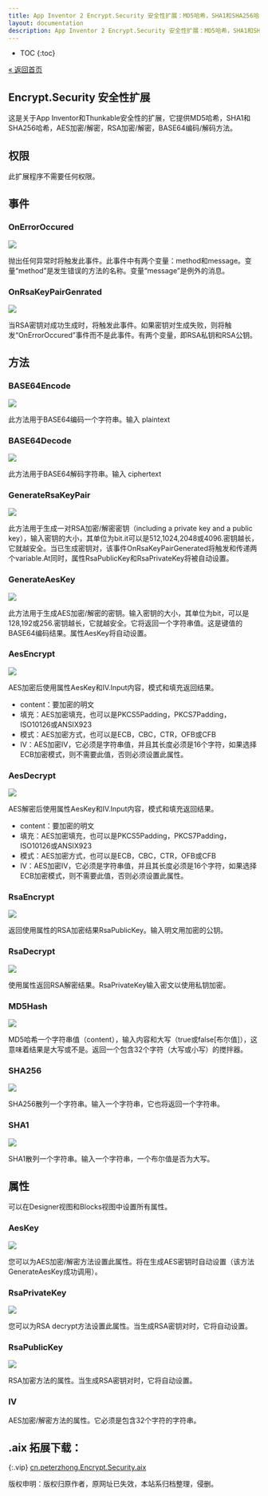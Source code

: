 ```yaml
---
title: App Inventor 2 Encrypt.Security 安全性扩展：MD5哈希，SHA1和SHA256哈希，AES加密/解密，RSA加密/解密，BASE64编码/解码
layout: documentation
description: App Inventor 2 Encrypt.Security 安全性扩展：MD5哈希，SHA1和SHA256哈希，AES加密/解密，RSA加密/解密，BASE64编码/解码。
---
```


* TOC
{:toc}

[&laquo; 返回首页](index.html)

## Encrypt.Security 安全性扩展

这是关于App Inventor和Thunkable安全性的扩展，它提供MD5哈希，SHA1和SHA256哈希，AES加密/解密，RSA加密/解密，BASE64编码/解码方法。

## 权限

此扩展程序不需要任何权限。

## 事件

### OnErrorOccured

![](./images/1550839725030.png)

抛出任何异常时将触发此事件。此事件中有两个变量：method和message。变量“method”是发生错误的方法的名称。变量“message”是例外的消息。

### OnRsaKeyPairGenrated

![](./images/1550839737187.png)

当RSA密钥对成功生成时，将触发此事件。如果密钥对生成失败，则将触发“OnErrorOccured”事件而不是此事件。有两个变量，即RSA私钥和RSA公钥。

## 方法

### BASE64Encode

![](./images/1550839763779.png)

此方法用于BASE64编码一个字符串。输入 plaintext

### BASE64Decode

![](./images/1550839794403.png)

此方法用于BASE64解码字符串。输入 ciphertext

### GenerateRsaKeyPair

![](./images/1550839826883.png)

此方法用于生成一对RSA加密/解密密钥（including a private key and a public key），输入密钥的大小，其单位为bit.it可以是512,1024,2048或4096.密钥越长，它就越安全。当已生成密钥对，该事件OnRsaKeyPairGenerated将触发和传递两个variable.At同时，属性RsaPublicKey和RsaPrivateKey将被自动设置。

### GenerateAesKey

![](./images/1550839854909.png)

此方法用于生成AES加密/解密的密钥。输入密钥的大小，其单位为bit，可以是128,192或256.密钥越长，它就越安全。它将返回一个字符串值。这是键值的BASE64编码结果。属性AesKey将自动设置。

### AesEncrypt

![](./images/1550840248745.png)

AES加密后使用属性AesKey和IV.Input内容，模式和填充返回结果。

* content：要加密的明文
* 填充：AES加密填充，也可以是PKCS5Padding，PKCS7Padding，ISO10126或ANSIX923
* 模式：AES加密方式，也可以是ECB，CBC，CTR，OFB或CFB
* IV：AES加密IV，它必须是字符串值，并且其长度必须是16个字符，如果选择ECB加密模式，则不需要此值，否则必须设置此属性。

### AesDecrypt

![](./images/1550840709359.png)

AES解密后使用属性AesKey和IV.Input内容，模式和填充返回结果。

* content：要加密的明文
* 填充：AES加密填充，也可以是PKCS5Padding，PKCS7Padding，ISO10126或ANSIX923
* 模式：AES加密方式，也可以是ECB，CBC，CTR，OFB或CFB
* IV：AES加密IV，它必须是字符串值，并且其长度必须是16个字符，如果选择ECB加密模式，则不需要此值，否则必须设置此属性。

### RsaEncrypt

![](./images/1550840802617.png)

返回使用属性的RSA加密结果RsaPublicKey。输入明文用加密的公钥。

### RsaDecrypt

![](./images/1550840921377.png)

使用属性返回RSA解密结果。RsaPrivateKey输入密文以使用私钥加密。

### MD5Hash

![](./images/1550841091426.png)

MD5哈希一个字符串值（content），输入内容和大写（true或false[布尔值]），这意味着结果是大写或不是。返回一个包含32个字符（大写或小写）的搅拌器。

### SHA256

![](./images/1550841268755.png)

SHA256散列一个字符串。输入一个字符串，它也将返回一个字符串。

### SHA1

![](./images/1550841335701.png)

SHA1散列一个字符串。输入一个字符串，一个布尔值是否为大写。



## 属性

可以在Designer视图和Blocks视图中设置所有属性。

### AesKey

![](./images/1550841591290.png)

您可以为AES加密/解密方法设置此属性。将在生成AES密钥时自动设置（该方法GenerateAesKey成功调用）。

### RsaPrivateKey

![](./images/1550842133196.png)

您可以为RSA decrypt方法设置此属性。当生成RSA密钥对时，它将自动设置。

### RsaPublicKey

![](./images/1550842257126.png)


RSA加密方法的属性。当生成RSA密钥对时，它将自动设置。

### IV

AES加密/解密方法的属性。它必须是包含32个字符的字符串。


## .aix 拓展下载：

{:.vip}
[cn.peterzhong.Encrypt.Security.aix](cn.peterzhong.Encrypt.Security.aix)

版权申明：版权归原作者，原网址已失效，本站系归档整理，侵删。
